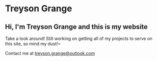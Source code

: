 # Treyson Grange

## Hi, I'm Treyson Grange and this is my website
Take a look around! Still working on getting all of my projects to serve on this site, so mind my dust!~

Contact me at treyson.grange@outlook.com
